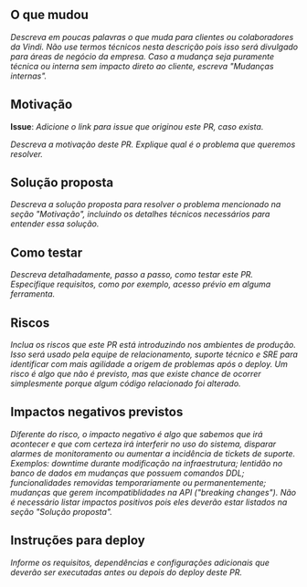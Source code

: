 ## O que mudou
_Descreva em poucas palavras o que muda para clientes ou colaboradores da Vindi. Não use termos técnicos nesta descrição pois isso será divulgado para áreas de negócio da empresa. Caso a mudança seja puramente técnica ou interna sem impacto direto ao cliente, escreva "Mudanças internas"._

## Motivação
**Issue**: _Adicione o link para issue que originou este PR, caso exista._

_Descreva a motivação deste PR. Explique qual é o problema que queremos resolver._

## Solução proposta
_Descreva a solução proposta para resolver o problema mencionado na seção "Motivação", incluindo os detalhes técnicos necessários para entender essa solução._

## Como testar
_Descreva detalhadamente, passo a passo, como testar este PR. Especifique requisitos, como por exemplo, acesso prévio em alguma ferramenta._

## Riscos
_Inclua os riscos que este PR está introduzindo nos ambientes de produção. Isso será usado pela equipe de relacionamento, suporte técnico e SRE para identificar com mais agilidade a origem de problemas após o deploy. Um risco é algo que não é previsto, mas que existe chance de ocorrer simplesmente porque algum código relacionado foi alterado._

## Impactos negativos previstos
_Diferente do risco, o impacto negativo é algo que sabemos que irá acontecer e que com certeza irá interferir no uso do sistema, disparar alarmes de monitoramento ou aumentar a incidência de tickets de suporte. Exemplos: downtime durante modificação na infraestrutura; lentidão no banco de dados em mudanças que possuem comandos DDL; funcionalidades removidas temporariamente ou permanentemente; mudanças que gerem incompatiblidades na API ("breaking changes"). Não é necessário listar impactos positivos pois eles deverão estar listados na seção "Solução proposta"._

## Instruções para deploy
_Informe os requisitos, dependências e configurações adicionais que deverão ser executadas antes ou depois do deploy deste PR._
